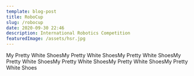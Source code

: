 ```yaml
---
template: blog-post
title: RoboCup
slug: /robocup
date: 2020-09-30 22:46
description: International Robotics Competition
featuredImage: /assets/hsr.jpg
---
```

My Pretty White ShoesMy Pretty White ShoesMy Pretty White ShoesMy Pretty White ShoesMy Pretty White ShoesMy Pretty White ShoesMy Pretty White Shoes